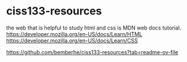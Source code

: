 # ciss133-resources
the web that is helpful to study html and css is MDN web docs tutorial.
https://developer.mozilla.org/en-US/docs/Learn/HTML
https://developer.mozilla.org/en-US/docs/Learn/CSS

https://github.com/bemberhe/ciss133-resources?tab=readme-ov-file